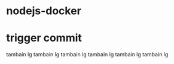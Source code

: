 # nodejs-docker
# trigger commit 
tambain lg
tambain lg
tambain lg
tambain lg
tambain lg
tambain lg
